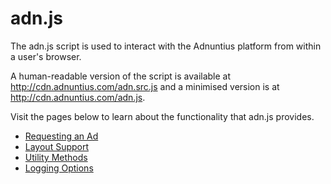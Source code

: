 
# adn.js

The adn.js script is used to interact with the Adnuntius platform from within a user's browser.

A human-readable version of the script is available at <a href="http://cdn.adnuntius.com/adn.src.js">http://cdn.adnuntius.com/adn.src.js</a>
  and a minimised version is at <a href="http://cdn.adnuntius.com/adn.js">http://cdn.adnuntius.com/adn.js</a>.

Visit the pages below to learn about the functionality that adn.js provides.

* [Requesting an Ad](implementation-guides/adn-request.md)
* [Layout Support](adn-layout.md)
* [Utility Methods](adn-utility.md)
* [Logging Options](adn-feedback.md)
